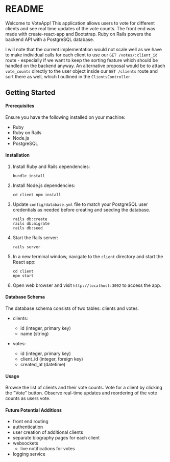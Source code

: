 # README

Welcome to VoteApp! This application allows users to vote for different clients and see real time updates of the vote counts. The front end was made with create-react-app and Bootstrap. Ruby on Rails powers the backend API with a PostgreSQL database.

I will note that the current implementation would not scale well as we have to make individual calls for each client to use our `GET /votes/:client_id` route - especially if we want to keep the sorting feature which should be handled on the backend anyway. An alternative proposal would be to attach `vote_counts` directly to the user object inside our `GET /clients` route and sort there as well, which I outlined in the `ClientsController`.

## Getting Started

#### Prerequisites

Ensure you have the following installed on your machine:

- Ruby
- Ruby on Rails
- Node.js
- PostgreSQL

#### Installation

1. Install Ruby and Rails dependencies:

   ```
   bundle install
   ```

2. Install Node.js dependencies:

   ```
   cd client npm install
   ```

3. Update `config/database.yml` file to match your PostgreSQL user credentials as needed before creating and seeding the database.

   ```
   rails db:create
   rails db:migrate
   rails db:seed
   ```

4. Start the Rails server:

   ```
   rails server
   ```

5. In a new terminal window, navigate to the `client` directory and start the React app:

   ```
   cd client
   npm start
   ```

6. Open web browser and visit `http://localhost:3002` to access the app.

#### Database Schema

The database schema consists of two tables: clients and votes.

- clients:

  - id (integer, primary key)
  - name (string)

- votes:
  - id (integer, primary key)
  - client_id (integer, foreign key)
  - created_at (datetime)

#### Usage

Browse the list of clients and their vote counts.
Vote for a client by clicking the "Vote" button.
Observe real-time updates and reordering of the vote counts as users vote.

#### Future Potential Additions

- front end routing
- authentication
- user creation of additional clients
- separate biography pages for each client
- websockets
  - live notifications for votes
- logging service
